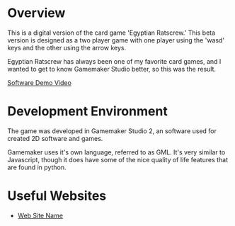 # Overview

This is a digital version of the card game 'Egyptian Ratscrew.' This beta version is designed as a two player game with one player using the 'wasd' keys and the other using the arrow keys. 

Egyptian Ratscrew has always been one of my favorite card games, and I wanted to get to know Gamemaker Studio better, so this was the result. 


[Software Demo Video](http://youtube.link.goes.here)

# Development Environment

The game was developed in Gamemaker Studio 2, an software used for created 2D software and games. 

Gamemaker uses it's own language, referred to as GML. It's very similar to Javascript, though it does have some of the nice quality of life features that are found in python. 

# Useful Websites

* [Web Site Name](https://manual.gamemaker.io/monthly/en/#t=Content.htm&rhsearch=ds_list)
